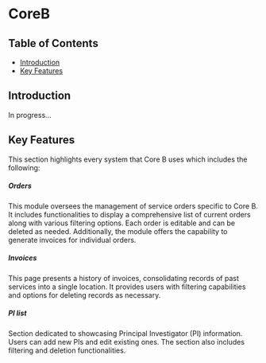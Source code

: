 # CoreB
## Table of Contents 
- [Introduction](#Introduction)
- [Key Features](#Key-Features)
## Introduction
In progress...
## Key Features

This section highlights every system that Core B uses which includes the following:

#####  Orders

This module oversees the management of service orders specific to Core B. It includes functionalities to display a comprehensive list of current orders along with various filtering options. Each order is editable and can be deleted as needed. Additionally, the module offers the capability to generate invoices for individual orders.

#####  Invoices

This page presents a history of invoices, consolidating records of past services into a single location. It provides users with filtering capabilities and options for deleting records as necessary.

#####  PI list

Section dedicated to showcasing Principal Investigator (PI) information. Users can add new PIs and edit existing ones. The section also includes filtering and deletion functionalities.